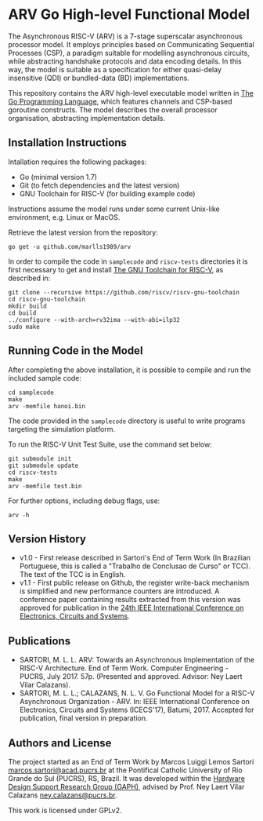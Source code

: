 # ARV Go High-level Functional Model #

The Asynchronous RISC-V (ARV) is a 7-stage superscalar asynchronous processor model.
It employs principles based on Communicating Sequential Processes (CSP), a paradigm suitable for modelling asynchronous circuits, while abstracting handshake protocols and data encoding details. In this way, the model is suitable as a specification for either quasi-delay insensitive (QDI) or bundled-data (BD) implementations.

This repository contains the ARV high-level executable model written in [The Go Programming Language](https://golang.org/), which features channels and CSP-based goroutine constructs.
The model describes the overall processor organisation, abstracting implementation details.

## Installation Instructions

Intallation requires the following packages:
+ Go (minimal version 1.7)
+ Git (to fetch dependencies and the latest version)
+ GNU Toolchain for RISC-V (for building example code)

Instructions assume the model runs under some current Unix-like environment, e.g. Linux or MacOS.

Retrieve the latest version from the repository:

	go get -u github.com/marlls1989/arv
	
In order to compile the code in `samplecode` and `riscv-tests` directories it is first necessary to get and install [The GNU Toolchain for RISC-V](https://github.com/riscv/riscv-gnu-toolchain), as described in:

	git clone --recursive https://github.com/riscv/riscv-gnu-toolchain
	cd riscv-gnu-toolchain
	mkdir build
	cd build
	../configure --with-arch=rv32ima --with-abi=ilp32
	sudo make
	
## Running Code in the Model

After completing the above installation, it is possible to compile and run the included sample code:

	cd samplecode
	make
	arv -memfile hanoi.bin

The code provided in the `samplecode` directory is useful to write programs targeting the simulation platform.

To run the RISC-V Unit Test Suite, use the command set below:

	git submodule init
	git submodule update
	cd riscv-tests
	make
	arv -memfile test.bin
	
For further options, including debug flags, use:

	arv -h

## Version History

* v1.0 - First release described in Sartori's End of Term Work (In Brazilian Portuguese, this is called a "Trabalho de Conclusao de Curso" or TCC). The text of the TCC is in English.
* v1.1 - First public release on Github, the register write-back mechanism is simplified and new performance counters are introduced. A conference paper containing results extracted from this version was approved for publication in the [24th IEEE International Conference on Electronics, Circuits and Systems](http://icecs2017.org/).

## Publications
* SARTORI, M. L. L. ARV: Towards an Asynchronous Implementation of the RISC-V Architecture. End of Term Work. Computer Engineering - PUCRS, July 2017. 57p. (Presented and approved. Advisor: Ney Laert Vilar Calazans).
* SARTORI, M. L. L.; CALAZANS, N. L. V. Go Functional Model for a RISC-V Asynchronous Organization - ARV. In: IEEE International Conference on Electronics, Circuits and Systems (ICECS'17), Batumi, 2017. Accepted for publication, final version in preparation.

## Authors and License

The project started as an End of Term Work by Marcos Luiggi Lemos Sartori <marcos.sartori@acad.pucrs.br> at the Pontifical Catholic University of Rio Grande do Sul (PUCRS), RS, Brazil. It was developed within the [Hardware Design Support Research Group (GAPH)](http://www.inf.pucrs.br/gaph), advised by Prof. Ney Laert Vilar Calazans <ney.calazans@pucrs.br>.

This work is licensed under GPLv2.
